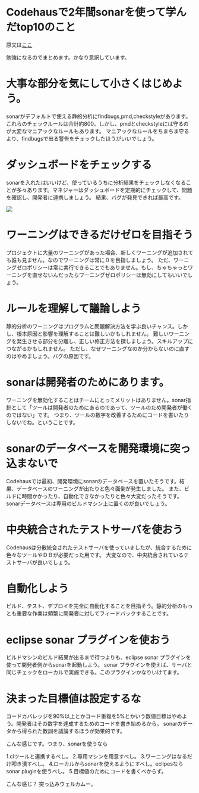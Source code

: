 # Codehausで2年間sonarを使って学んだtop10のこと
原文は[ここ](http://www.sw-engineering-candies.com/blog-1/top-10-lessons-learned-from-2-years-work-with-codehaus-sonar-open-source-quality-management-platform)

勉強になるのでまとめます。かなり意訳しています。

# 大事な部分を気にして小さくはじめよう。
sonarがデフォルトで使える静的分析にfindbugs,pmd,checkstyleがあります。これらのチェックルールは合計約800。しかし、pmdとcheckstyleには守るのが大変なマニアックなルールもあります。
マニアックなルールをちまちま守るより、findbugsで出る警告をチェックしたほうがいいでしょう。

# ダッシュボードをチェックする
sonarを入れたはいいけど、使っているうちに分析結果をチェックしなくなることが多々あります。マネジャーはダッシュボードを定期的にチェックして、問題を確認し、開発者に連携しましょう。
結果、バグが発見できれば最高です。

![](http://www.sw-engineering-candies.com/_/rsrc/1357916734370/blog-1/top-10-lessons-learned-from-2-years-work-with-codehaus-sonar-open-source-quality-management-platform/Sonar-Sample-Dashboard.png?height=266&width=400)

# ワーニングはできるだけゼロを目指そう
プロジェクトに大量のワーニングがあった場合、新しくワーニングが追加されても誰も見ません。なのでワーニングは常に０を目指しましょう。
ただ、ワーニングゼロポリシーは常に実行できることでもありません。もし、ちゃちゃっとワーニングを直せないんだったらワーニングゼロポリシーは無効にしてもいいでしょう。

# ルールを理解して議論しよう
静的分析のワーニングはプログラムと問題解決方法を学ぶ良いチャンス。しかし、根本原因と影響を理解することは難しいかもしれません。
難しいワーニングを発生させる部分を分離し、正しい修正方法を探しましょう。スキルアップにつながるかもしれません。
ただし、なぜワーニングなのか分からないのに直すのはやめましょう。バグの原因です。

# sonarは開発者のためにあります。
ワーニングを無効化することはチームにとってメリットはありません。sonar指針として「ツールは開発者のためにあるのであって、ツールのため開発者が働くのではない」です。
つまり、ツールの数字を改善するためにコードを書いたりしないでね。ということです。

# sonarのデータベースを開発環境に突っ込まないで
Codehausでは最初、開発環境にsonarのデータベースを置いたそうです。結果、データベースのワーニングが出たりと色々面倒が発生しました。
また、ビルドに時間かかったり、自動化できなかったりと色々大変だったそうです。 sonarデータベースは専用のビルドマシン上に置くのが良いでしょう。

# 中央統合されたテストサーバを使おう
Codehausは分散統合されたテストサーバを使っていましたが、統合するために色々なツールやＤＢが必要だった用です。
大変なので、中央統合されているテストサーバが良いでしょう。

# 自動化しよう
ビルド、テスト、デプロイを完全に自動化することを目指そう。静的分析のもっとも重要な作業は頻繁に開発者に対してフィードバックすることです。

# eclipse sonar プラグインを使おう
ビルドマシンのビルド結果が出るまで待つよりも、eclipse sonar プラグインを使って開発者側からsonarを起動しよう。
sonar プラグインを使えば、サーバと同じチェックをローカルで実施できる。このプラグインかなりいけてます。

# 決まった目標値は設定するな
コードカバレッジを90%以上とかコード重複を5%とかいう数値目標はやめよう。開発者はその数字を達成するためのコードを書き始めるから。
sonarのデータから得られた教訓を議論するほうが効果的です。

こんな感じです。つまり、sonarを使うなら

1.ciツールと連携するべし。
2.専用マシンを用意すべし。
3.ワーニングはなるだけ叩き潰すべし。
4.ローカルからsonarを使えるようにすべし。eclipesならsonar pluginを使うべし。
5.目標値のためにコードを書くべからず。

こんな感じ？
突っ込みウェルカムー。



